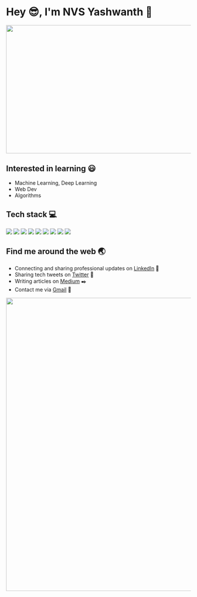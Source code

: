# Hey :sunglasses:, I'm NVS Yashwanth :wave:
<p align='center'>
  <img height=350 width=1000 src='https://images.unsplash.com/photo-1548438294-1ad5d5f4f063?ixlib=rb-1.2.1&ixid=eyJhcHBfaWQiOjEyMDd9&auto=format&fit=crop&w=1352&q=80'>
</p>




## Interested in learning :smiley:
- Machine Learning, Deep Learning 
- Web Dev
- Algorithms

## Tech stack :computer:
![](https://badgen.net/badge/Code/Python/blue?icon=https://simpleicons.org/icons/python.svg&labelColor=cyan&label)
![](https://badgen.net/badge/Code/C++/blue?icon=https://simpleicons.org/icons/cplusplus.svg&labelColor=cyan&label)
![](https://badgen.net/badge/Library/Pytorch/blue?icon=https://simpleicons.org/icons/pytorch.svg&labelColor=cyan&label)
![](https://badgen.net/badge/Tools/pandas/blue?icon=https://simpleicons.org/icons/pandas.svg&labelColor=cyan&label)
![](https://badgen.net/badge/Tools/numpy/blue?icon=https://upload.wikimedia.org/wikipedia/commons/1/1a/NumPy_logo.svg&labelColor=cyan&label)
![](https://badgen.net/badge/Tools/matplotlib/blue?icon=https://upload.wikimedia.org/wikipedia/en/5/56/Matplotlib_logo.svg&labelColor=cyan&label)
![](https://badgen.net/badge/Tools/git/blue?icon=https://simpleicons.org/icons/git.svg&labelColor=cyan&label)
![](https://badgen.net/badge/Editor/VSCode/blue?icon=https://simpleicons.org/icons/visualstudiocode.svg&labelColor=cyan&label)
![](https://badgen.net/badge/Tools/AdobeXD/blue?icon=https://simpleicons.org/icons/adobexd.svg&labelColor=cyan&label)

## Find me around the web :earth_asia:
- Connecting and sharing professional updates on [LinkedIn](https://www.linkedin.com/in/nvsyashwanth/) 💼 
- Sharing tech tweets on [Twitter](https://twitter.com/YashwanthNvs) 🐤 
- Writing articles on [Medium](https://medium.com/@nvsyashwanth) :black_nib:
- Contact me via [Gmail](mailto:nvsyashwanth338@gmail.com) 💌 

<p align='center'>
  <img width=800 src="https://github.com/NvsYashwanth/NvsYashwanth/blob/master/GitHub%20banner%202.png">
</p>

